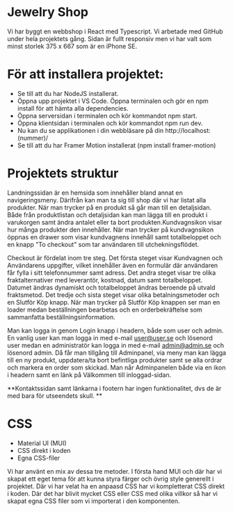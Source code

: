 # Jewelry Shop

Vi har byggt en webbshop i React med Typescript. Vi arbetade med GitHub under hela projektets gång.
Sidan är fullt responsiv men vi har valt som minst storlek 375 x 667 som är en iPhone SE.

# För att installera projektet:
- Se till att du har NodeJS installerat.
- Öppna upp projektet i VS Code. Öppna terminalen och gör en npm install för att hämta alla dependencies.
- Öppna serversidan i terminalen och kör kommandot npm start.
- Öppna klientsidan i terminalen och kör kommandot npm run dev.
- Nu kan du se applikationen i din webbläsare på din http://localhost:(nummer)/
- Se till att du har Framer Motion installerat (npm install framer-motion)

# Projektets struktur
Landningssidan är en hemsida som innehåller bland annat en navigeringsmeny. Därifrån kan man ta sig till shop där vi har listat alla produkter. När man trycker på en produkt så går man till en detaljsidan. 
Både från produktlistan och detaljsidan kan man lägga till en produkt i varukorgen samt ändra antalet eller ta bort produkten.Kundvagnsikon visar hur många produkter den innehåller. När man trycker på kundvagnsikon öppnas en drawer som visar kundvagnens innehåll samt totalbeloppet och en knapp "To checkout" som tar användaren till utchekningsflödet.

Checkout är fördelat inom tre steg. Det första steget visar Kundvagnen och Användarens uppgifter, vilket innehåller även en formulär där användaren får fylla i sitt telefonnummer samt adress.
Det andra steget visar tre olika fraktalternativer med leverantör, kostnad, datum samt totalbeloppet. Datumet ändras dynamiskt och totalbeloppet ändras beroende på utvald fraktsmetod.
Det tredje och sista steget visar olika betalningsmetoder och en Slutför Köp knapp.
När man trycker på Slutför Köp knappen ser man en loader medan beställningen bearbetas och en orderbekräftelse som sammanfatta beställningsinformation.

Man kan logga in genom Login knapp i headern, både som user och admin. En vanlig user kan man logga in med e-mail user@user.se och lösenord user medan en administratör kan logga in med e-mail admin@admin.se och lösenord admin.
Då får man tillgång till Adminpanel, via meny man kan lägga till en ny produkt, uppdatera/ta bort befintliga produkter samt se alla ordrar och markera en order som skickad. 
Man når Adminpanelen både via en ikon i headern samt en länk på Välkommen till inloggad-sidan.

**Kontaktssidan samt länkarna i footern har ingen funktionalitet, dvs de är med bara för utseendets skull. **

# CSS
- Material UI (MUI)
- CSS direkt i koden
- Egna CSS-filer

Vi har använt en mix av dessa tre metoder. I första hand MUI och där har vi skapat ett eget tema för att kunna styra färger och övrig style generellt i projektet. Där vi har velat ha en anpaasd CSS har vi kompletterat CSS direkt i koden. 
Där det har blivit mycket CSS eller CSS med olika villkor så har vi skapat egna CSS filer som vi importerat i den komponenten.
